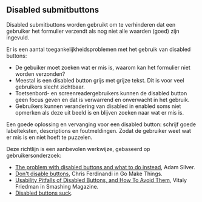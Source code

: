 ## Disabled submitbuttons

Disabled submitbuttons worden gebruikt om
te verhinderen dat een gebruiker het formulier verzendt als nog niet alle waarden (goed) zijn ingevuld.

Er is een aantal toegankelijkheidsproblemen met het gebruik van disabled buttons:

- De gebuiker moet zoeken wat er mis is, waarom kan het formulier niet worden verzonden?
- Meestal is een disabled button grijs met grijze tekst. Dit is voor veel gebruikers slecht zichtbaar.
- Toetsenbord- en screenreadergebruikers kunnen de disabled button geen focus geven en dat is verwarrend en onverwacht in het gebruik.
- Gebruikers kunnen verandering van disabled in enabled soms niet opmerken als deze uit beeld is en blijven zoeken naar wat er mis is.

Een goede oplossing en vervanging voor een disabled button: schrijf goede labelteksten, descriptions en foutmeldingen. Zodat de gebruiker weet wat er mis is en niet hoeft te puzzelen.

Deze richtlijn is een aanbevolen werkwijze, gebaseerd op gebruikersonderzoek:

- [The problem with disabled buttons and what to do instead](https://adamsilver.io/blog/the-problem-with-disabled-buttons-and-what-to-do-instead/), Adam Silver.
- [Don't disable buttons](https://gomakethings.com/dont-disable-buttons/), Chris Ferdinandi in Go Make Things.
- [Usability Pitfalls of Disabled Buttons, and How To Avoid Them](https://www.smashingmagazine.com/2021/08/frustrating-design-patterns-disabled-buttons/), Vitaly Friedman in Smashing Magazine.
- [Disabled buttons suck](https://axesslab.com/disabled-buttons-suck/).
